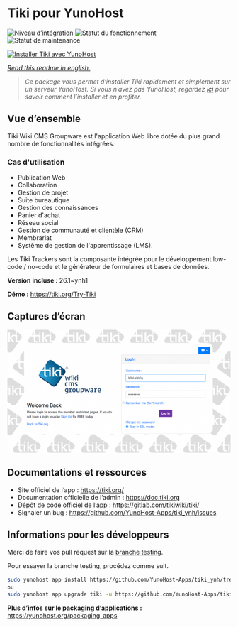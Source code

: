 <!--
N.B.: This README was automatically generated by https://github.com/YunoHost/apps/tree/master/tools/README-generator
It shall NOT be edited by hand.
-->

# Tiki pour YunoHost

[![Niveau d’intégration](https://dash.yunohost.org/integration/tiki.svg)](https://dash.yunohost.org/appci/app/tiki) ![Statut du fonctionnement](https://ci-apps.yunohost.org/ci/badges/tiki.status.svg) ![Statut de maintenance](https://ci-apps.yunohost.org/ci/badges/tiki.maintain.svg)

[![Installer Tiki avec YunoHost](https://install-app.yunohost.org/install-with-yunohost.svg)](https://install-app.yunohost.org/?app=tiki)

*[Read this readme in english.](./README.md)*

> *Ce package vous permet d’installer Tiki rapidement et simplement sur un serveur YunoHost.
Si vous n’avez pas YunoHost, regardez [ici](https://yunohost.org/#/install) pour savoir comment l’installer et en profiter.*

## Vue d’ensemble

Tiki Wiki CMS Groupware est l'application Web libre dotée du plus grand nombre de fonctionnalités intégrées.

### Cas d'utilisation
- Publication Web
- Collaboration
- Gestion de projet
- Suite bureautique
- Gestion des connaissances
- Panier d'achat
- Réseau social
- Gestion de communauté et clientèle (CRM)
- Membrariat
- Système de gestion de l'apprentissage (LMS).

Les Tiki Trackers sont la composante intégrée pour le développement low-code / no-code et le générateur de formulaires et bases de données.


**Version incluse :** 26.1~ynh1

**Démo :** https://tiki.org/Try-Tiki

## Captures d’écran

![Capture d’écran de Tiki](./doc/screenshots/Screenshot.png)

## Documentations et ressources

* Site officiel de l’app : <https://tiki.org/>
* Documentation officielle de l’admin : <https://doc.tiki.org>
* Dépôt de code officiel de l’app : <https://gitlab.com/tikiwiki/tiki/>
* Signaler un bug : <https://github.com/YunoHost-Apps/tiki_ynh/issues>

## Informations pour les développeurs

Merci de faire vos pull request sur la [branche testing](https://github.com/YunoHost-Apps/tiki_ynh/tree/testing).

Pour essayer la branche testing, procédez comme suit.

``` bash
sudo yunohost app install https://github.com/YunoHost-Apps/tiki_ynh/tree/testing --debug
ou
sudo yunohost app upgrade tiki -u https://github.com/YunoHost-Apps/tiki_ynh/tree/testing --debug
```

**Plus d’infos sur le packaging d’applications :** <https://yunohost.org/packaging_apps>